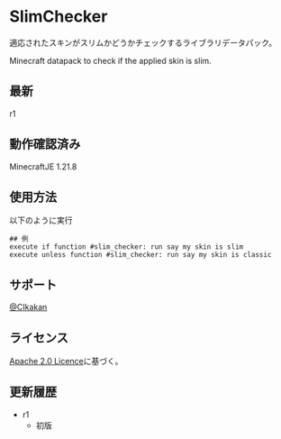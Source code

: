 # SlimChecker

適応されたスキンがスリムかどうかチェックするライブラリデータパック。

Minecraft datapack to check if the applied skin is slim.

## 最新

r1

## 動作確認済み

MinecraftJE 1.21.8


## 使用方法

以下のように実行
```mcfunction
## 例
execute if function #slim_checker: run say my skin is slim
execute unless function #slim_checker: run say my skin is classic
```


## サポート

[@CIkakan](https://github.com/CIkakan)


## ライセンス

[Apache 2.0 Licence](https://github.com/nea-c/SlimChecker?tab=Apache-2.0-1-ov-file#readme)に基づく。


## 更新履歴

* r1
  * 初版